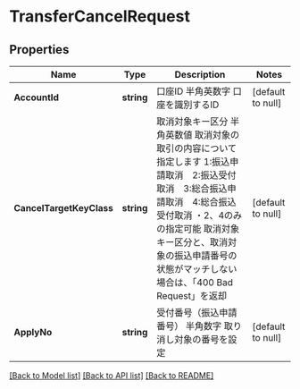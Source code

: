 # TransferCancelRequest

## Properties
Name | Type | Description | Notes
------------ | ------------- | ------------- | -------------
**AccountId** | **string** | 口座ID 半角英数字 口座を識別するID  | [default to null]
**CancelTargetKeyClass** | **string** | 取消対象キー区分 半角英数値 取消対象の取引の内容について指定します 1:振込申請取消　2:振込受付取消　3:総合振込申請取消　4:総合振込受付取消 ・2、4のみの指定可能 取消対象キー区分と、取消対象の振込申請番号の状態がマッチしない場合は、「400 Bad Request」を返却  | [default to null]
**ApplyNo** | **string** | 受付番号（振込申請番号） 半角数字 取り消し対象の番号を設定  | [default to null]

[[Back to Model list]](../README.md#documentation-for-models) [[Back to API list]](../README.md#documentation-for-api-endpoints) [[Back to README]](../README.md)


